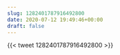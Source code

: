 ```yaml
---
slug: 1282401787916492800
date: 2020-07-12 19:49:46+00:00
draft: false
---
```


{{< tweet 1282401787916492800 >}}
